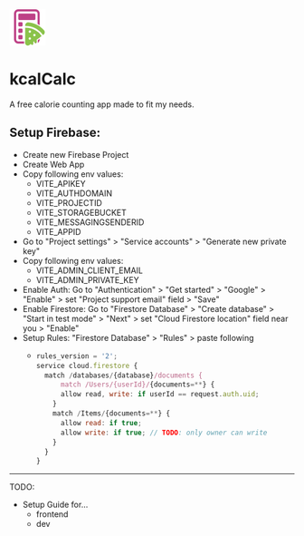 <img src="./static/favicon.svg" width="64" height="64" alt="" />

# kcalCalc

A free calorie counting app made to fit my needs.

## Setup Firebase:

- Create new Firebase Project
- Create Web App
- Copy following env values:
  - VITE_APIKEY
  - VITE_AUTHDOMAIN
  - VITE_PROJECTID
  - VITE_STORAGEBUCKET
  - VITE_MESSAGINGSENDERID
  - VITE_APPID
- Go to "Project settings" > "Service accounts" > "Generate new private key"
- Copy following env values:
  - VITE_ADMIN_CLIENT_EMAIL
  - VITE_ADMIN_PRIVATE_KEY
- Enable Auth: Go to "Authentication" > "Get started" > "Google" > "Enable" > set "Project support email" field > "Save"
- Enable Firestore: Go to "Firestore Database" > "Create database" > "Start in test mode" > "Next" > set "Cloud Firestore location" field near you > "Enable"
- Setup Rules: "Firestore Database" > "Rules" > paste following
  - ```js
    rules_version = '2';
    service cloud.firestore {
      match /databases/{database}/documents {
          match /Users/{userId}/{documents=**} {
          allow read, write: if userId == request.auth.uid;
        }
        match /Items/{documents=**} {
          allow read: if true;
          allow write: if true; // TODO: only owner can write
        }
      }
    }
    ```

---

TODO:

- Setup Guide for...
  - frontend
  - dev
